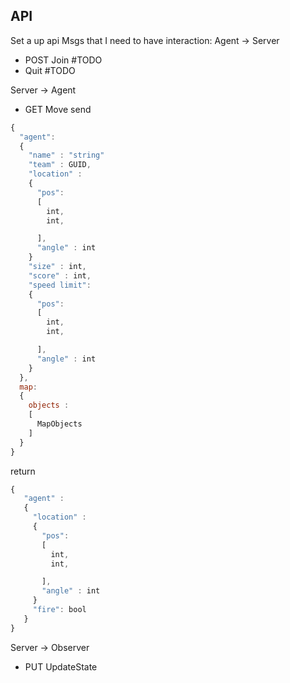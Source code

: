 ## API
Set a up api
Msgs that I need to have interaction:
Agent -> Server
- POST Join
#TODO
- Quit
#TODO

Server -> Agent
- GET Move
send
``` javascript
{
  "agent":
  {
    "name" : "string"
    "team" : GUID,
    "location" :
    {
      "pos":
      [
        int,
        int,

      ],
      "angle" : int
    }
    "size" : int,
    "score" : int,
    "speed limit":
    {
      "pos":
      [
        int,
        int,

      ],
      "angle" : int
    }
  },
  map:
  {
    objects :
    [
      MapObjects
    ]
  }
}
```
return
``` javascript
{
   "agent" :
   {
     "location" :
     {
       "pos":
       [
         int,
         int,

       ],
       "angle" : int
     }
     "fire": bool
   }
}
```

Server -> Observer
- PUT UpdateState
